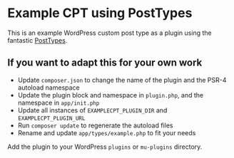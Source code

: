 # Example CPT using PostTypes
This is an example WordPress custom post type as a plugin using the fantastic [PostTypes](https://github.com/jjgrainger/PostTypes).

## If you want to adapt this for your own work
* Update `composer.json` to change the name of the plugin and the PSR-4 autoload namespace
* Update the plugin block and namespace in `plugin.php`, and the namespace in `app/init.php`
* Update all instances of `EXAMPLECPT_PLUGIN_DIR` and `EXAMPLECPT_PLUGIN_URL`
* Run `composer update` to regenerate the autoload files
* Rename and update `app/types/example.php` to fit your needs

Add the plugin to your WordPress `plugins` or `mu-plugins` directory.
